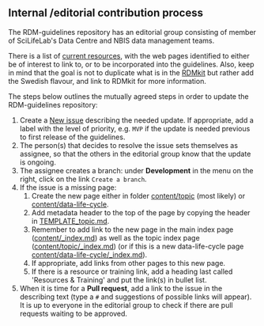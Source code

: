 ## Internal /editorial contribution process
The RDM-guidelines repository has an editorial group consisting of member of SciLifeLab's Data Centre and NBIS data management teams.

There is a list of [current resources](https://github.com/ScilifelabDataCentre/RDM-guidelines/blob/main/current-resources-list.md), with the web pages identified to either be of interest to link to, or to be incorporated into the guidelines. Also, keep in mind that the goal is not to duplicate what is in the [RDMkit](https://rdmkit.elixir-europe.org/) but rather add the Swedish flavour, and link to RDMkit for more information.

The steps below outlines the mutually agreed steps in order to update the RDM-guidelines repository:

1. Create a [New issue](https://github.com/ScilifelabDataCentre/RDM-guidelines/issues) describing the needed update. If appropriate, add a label with the level of priority, e.g. `MVP` if the update is needed previous to first release of the guidelines.
1. The person(s) that decides to resolve the issue sets themselves as assignee, so that the others in the editorial group know that the update is ongoing.
1. The assignee creates a branch: under **Development** in the menu on the right, click on the link `Create a branch`.
1. If the issue is a missing page:
    1. Create the new page either in folder [content/topic](https://github.com/ScilifelabDataCentre/RDM-guidelines/tree/main/content/topic) (most likely) or [content/data-life-cycle](https://github.com/ScilifelabDataCentre/RDM-guidelines/tree/main/content/data-life-cycle). 
    1. Add metadata header to the top of the page by copying the header in [TEMPLATE_topic.md](https://github.com/ScilifelabDataCentre/RDM-guidelines/tree/main/content/topic/TEMPLATE_topic.md).
    1. Remember to add link to the new page in the main index page ([content/_index.md](https://github.com/ScilifelabDataCentre/RDM-guidelines/blob/main/content/_index.md)) as well as the topic index page ([content/topic/_index.md](https://github.com/ScilifelabDataCentre/RDM-guidelines/blob/main/content/topic/_index.md)) (or if this is a new data-life-cycle page [content/data-life-cycle/_index.md](https://github.com/ScilifelabDataCentre/RDM-guidelines/blob/main/content/data-life-cycle/_index.md)).
    1. If appropriate, add links from other pages to this new page. 
    1. If there is a resource or training link, add a heading last called 'Resources & Training' and put the link(s) in bullet list.
1. When it is time for a **Pull request**, add a link to the issue in the describing text (type a `#` and suggestions of possible links will appear). It is up to everyone in the editorial group to check if there are pull requests waiting to be approved. 
